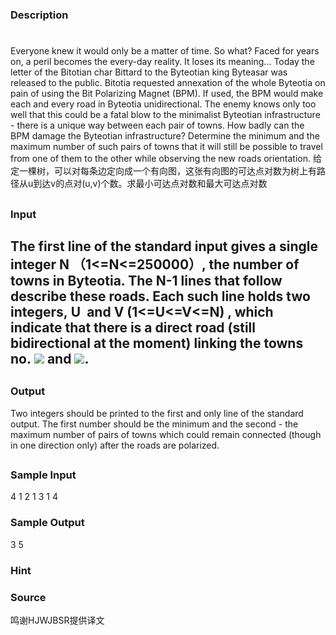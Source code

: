 
### Description

# 

Everyone knew it would only be a matter of time. So what? Faced for years on, a peril becomes the every-day reality. It loses its meaning...
Today the letter of the Bitotian char Bittard to the Byteotian king Byteasar was released to the public. Bitotia requested annexation of the whole Byteotia on pain of using the Bit Polarizing Magnet (BPM). If used, the BPM would make each and every road in Byteotia unidirectional. The enemy knows only too well that this could be a fatal blow to the minimalist Byteotian infrastructure - there is a unique way between each pair of towns.
How badly can the BPM damage the Byteotian infrastructure? Determine the minimum and the maximum number of such pairs of towns that it will still be possible to travel from one of them to the other while observing the new roads orientation.
给定一棵树，可以对每条边定向成一个有向图，这张有向图的可达点对数为树上有路径从u到达v的点对(u,v)个数。求最小可达点对数和最大可达点对数


## 


### Input

## The first line of the standard input gives a single integer N （1<=N<=250000）, the number of towns in Byteotia. The N-1 lines that follow describe these roads. Each such line holds two integers, U  and V (1<=U<=V<=N) , which indicate that there is a direct road (still bidirectional at the moment) linking the towns no. ![](/file:///C:/DOCUME~1/ADMINI~1/LOCALS~1/Temp/msohtml1/01/clip_image001.gif) and ![](/file:///C:/DOCUME~1/ADMINI~1/LOCALS~1/Temp/msohtml1/01/clip_image002.gif).


## 



### Output


Two integers should be printed to the first and only line of the standard output. The first number should be the minimum and the second - the maximum number of pairs of towns which could remain connected (though in one direction only) after the roads are polarized.

## 






### Sample Input
4
1 2
1 3
1 4

### Sample Output

3 5
### Hint

### Source
鸣谢HJWJBSR提供译文